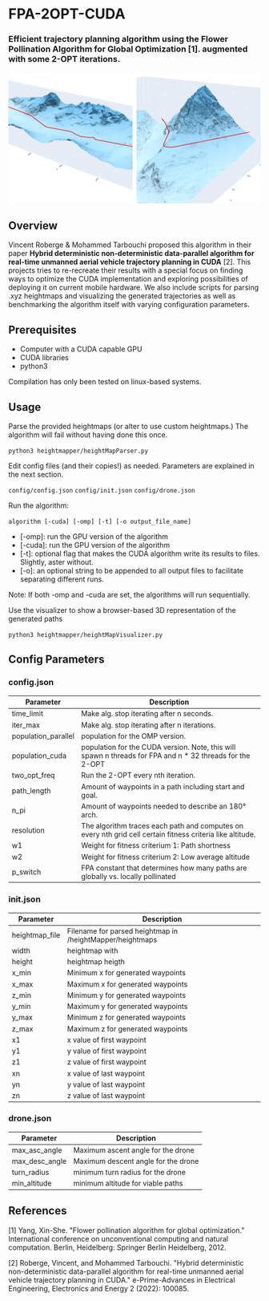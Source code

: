 # FPA-2OPT-CUDA
### Efficient trajectory planning algorithm using the Flower Pollination Algorithm for Global Optimization [1]. augmented with some 2-OPT iterations.

![Showcase of the alforithm](assets/showcase.png)


## Overview

Vincent Roberge & Mohammed Tarbouchi proposed this algorithm in their paper 
**Hybrid deterministic non-deterministic data-parallel algorithm for real-time 
unmanned aerial vehicle trajectory planning in CUDA** [2]. This projects tries to re-recreate 
their results with a special focus on finding ways to optimize the CUDA implementation and
exploring possibilities of deploying it on current mobile hardware. We also include scripts
for parsing .xyz heightmaps and visualizing the generated trajectories as well as benchmarking
the algorithm itself with varying configuration parameters.

## Prerequisites

- Computer with a CUDA capable GPU
- CUDA libraries
- python3

Compilation has only been tested on linux-based systems.

## Usage

Parse the provided heightmaps (or alter to use custom heightmaps.)
The algorithm will fail without having done this once.

`python3 heightmapper/heightMapParser.py`

Edit config files (and their copies!) as needed. Parameters are explained in the next section.

`config/config.json`
`config/init.json`
`config/drone.json`

Run the algorithm:

`algorithm [-cuda] [-omp] [-t] [-o output_file_name]`

- [-omp]: run the GPU version of the algorithm
- [-cuda]: run the GPU version of the algorithm
- [-t]: optional flag that makes the CUDA algorithm write its results to files. Slightly, aster without.
- [-o]: an optional string to be appended to all output files to facilitate separating different runs.

Note: If both -omp and -cuda are set, the algorithms will run sequentially.

Use the visualizer to show a browser-based 3D representation of the generated paths

`python3 heightmapper/heightMapVisualizer.py`

## Config Parameters
### config.json

| Parameter             | Description                                                                                                |
| --------------------- |------------------------------------------------------------------------------------------------------------|
| time_limit            | Make alg. stop iterating after n seconds.                                                                  |
| iter_max              | Make alg. stop iterating after n iterations.                                                               |
| population_parallel   | population for the OMP version.                                                                            |
| population_cuda       | population for the CUDA version. Note, this will spawn n threads for FPA and n * 32 threads for the 2-OPT  |
| two_opt_freq          | Run the 2-OPT every nth iteration.                                                                         |
| path_length           | Amount of waypoints in a path including start and goal.                                                    |
| n_pi                  | Amount of waypoints needed to describe an 180° arch.                                                       |
| resolution            | The algorithm traces each path and computes on every nth grid cell certain fitness criteria like altitude. |
| w1                    | Weight for fitness criterium 1: Path shortness                                                             |
| w2                    | Weight for fitness criterium 2: Low average altitude                                                       |
| p_switch              | FPA constant that determines how many paths are globally vs. locally pollinated                            |

### init.json

| Parameter       | Description                                               |
| --------------- |-----------------------------------------------------------|
| heightmap_file  | Filename for parsed heightmap in /heightMapper/heightmaps |
| width           | heightmap with                                            |
| height          | heightmap heigth                                          |
| x_min           | Minimum x for generated waypoints                         |
| x_max           | Maximum x for generated waypoints                         |
| z_min           | Minimum y for generated waypoints                         |
| y_min           | Maximum y for generated waypoints                         |
| y_max           | Minimum z for generated waypoints                         |
| z_max           | Maximum z for generated waypoints                         |
| x1              | x value of first waypoint                                 |
| y1              | y value of first waypoint                                 |
| z1              | z value of first waypoint                                 |
| xn              | x value of last waypoint                                  |
| yn              | y value of last waypoint                                  |
| zn              | z value of last waypoint                                  |

### drone.json

| Parameter     | Description                         |
| ------------- |-------------------------------------|
| max_asc_angle | Maximum ascent angle for the drone  |
| max_desc_angle| Maximum descent angle for the drone |
| turn_radius   | minimum turn radius for the drone   |
| min_altitude  | minimum altitude for viable paths   |

## References

[1] Yang, Xin-She. "Flower pollination algorithm for global optimization." International conference on unconventional computing and natural computation. Berlin, Heidelberg: Springer Berlin Heidelberg, 2012.

[2] Roberge, Vincent, and Mohammed Tarbouchi. "Hybrid deterministic non-deterministic data-parallel algorithm for real-time unmanned aerial vehicle trajectory planning in CUDA." e-Prime-Advances in Electrical Engineering, Electronics and Energy 2 (2022): 100085.